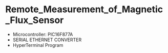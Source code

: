# Remote_Measurement_of_Magnetic_Flux_Sensor

- Microcontroller: PIC16F877A
- SERIAL ETHERNET CONVERTER
- HyperTerminal Program
